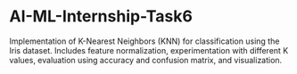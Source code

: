 # AI-ML-Internship-Task6
Implementation of K-Nearest Neighbors (KNN) for classification using the Iris dataset. Includes feature normalization, experimentation with different K values, evaluation using accuracy and confusion matrix, and visualization.
